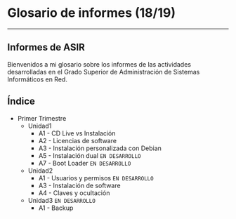 
# Glosario de informes (18/19)

---

## Informes de ASIR

Bienvenidos a mi glosario sobre los informes de las actividades desarrolladas en el Grado Superior de Administración de Sistemas Informáticos en Red.

## Índice

- Primer Trimestre
  - Unidad1
    - A1 - CD Live vs Instalación
    - A2 - Licencias de software
    - A3 - Instalación personalizada con Debian
    - A5 - Instalación dual `EN DESARROLLO`
    - A7 - Boot Loader `EN DESARROLLO`
  - Unidad2
    - A1 - Usuarios y permisos `EN DESARROLLO`
    - A3 - Instalación de software
    - A4 - Claves y ocultación
  - Unidad3 `EN DESARROLLO`
    - A1 - Backup

